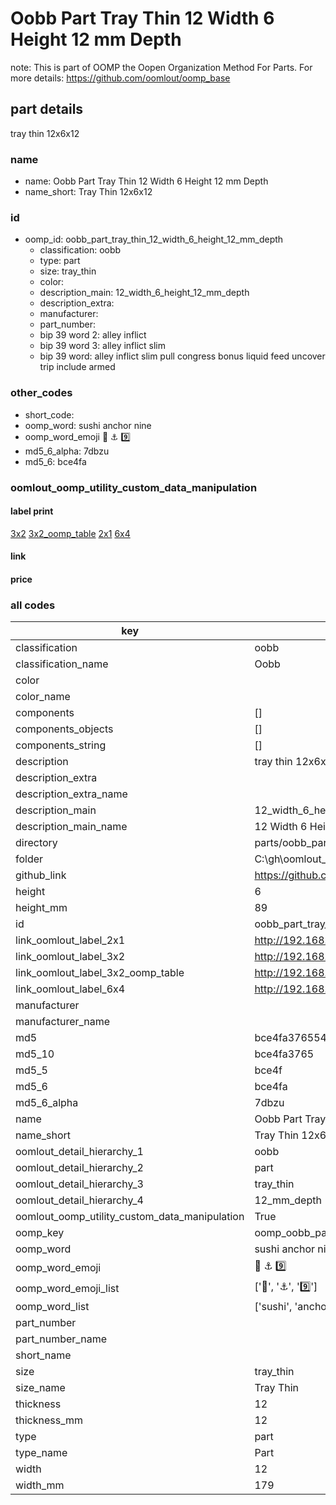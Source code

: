 # Oobb Part Tray Thin 12 Width 6 Height 12 mm Depth  

note: This is part of OOMP the Oopen Organization Method For Parts. For more details: https://github.com/oomlout/oomp_base

##  part details
  



tray thin 12x6x12



### name
* name: Oobb Part Tray Thin 12 Width 6 Height 12 mm Depth
* name_short: Tray Thin 12x6x12 
### id
* oomp_id: oobb_part_tray_thin_12_width_6_height_12_mm_depth
  * classification: oobb
  * type: part
  * size: tray_thin
  * color: 
  * description_main: 12_width_6_height_12_mm_depth
  * description_extra: 
  * manufacturer: 
  * part_number: 
  * bip 39 word 2: alley inflict
  * bip 39 word 3: alley inflict slim
  * bip 39 word: alley inflict slim pull congress bonus liquid feed uncover trip include armed

### other_codes
* short_code: 
* oomp_word: sushi anchor nine
* oomp_word_emoji :sushi: :anchor: :nine:
* md5_6_alpha: 7dbzu
* md5_6: bce4fa






### oomlout_oomp_utility_custom_data_manipulation
#### label print
[3x2](http://192.168.1.245:1112/?label=oomp%207dbzu)
[3x2_oomp_table](http://192.168.1.108:1112/?label=oomp%207dbzu)
[2x1](http://192.168.1.242:1112/?label=oomp%207dbzu)
[6x4](http://192.168.1.55:1112/?label=oomp%207dbzu)    

#### link

                              

#### price







### all codes 
| key | value |  
| --- | --- |  
| classification | oobb |  
| classification_name | Oobb |  
| color |  |  
| color_name |  |  
| components | [] |  
| components_objects | [] |  
| components_string | [] |  
| description | tray thin 12x6x12 |  
| description_extra |  |  
| description_extra_name |  |  
| description_main | 12_width_6_height_12_mm_depth |  
| description_main_name | 12 Width 6 Height 12 mm Depth |  
| directory | parts/oobb_part_tray_thin_12_width_6_height_12_mm_depth |  
| folder | C:\gh\oomlout_oobb_version_4_generated_parts\parts\oobb_part_tray_thin_12_width_6_height_12_mm_depth |  
| github_link | https://github.com/oomlout/oomlout_oomp_part_src/tree/main/parts/oobb_part_tray_thin_12_width_6_height_12_mm_depth |  
| height | 6 |  
| height_mm | 89 |  
| id | oobb_part_tray_thin_12_width_6_height_12_mm_depth |  
| link_oomlout_label_2x1 | http://192.168.1.242:1112/?label=oomp%207dbzu |  
| link_oomlout_label_3x2 | http://192.168.1.245:1112/?label=oomp%207dbzu |  
| link_oomlout_label_3x2_oomp_table | http://192.168.1.108:1112/?label=oomp%207dbzu |  
| link_oomlout_label_6x4 | http://192.168.1.55:1112/?label=oomp%207dbzu |  
| manufacturer |  |  
| manufacturer_name |  |  
| md5 | bce4fa376554b04865978ad5979cd834 |  
| md5_10 | bce4fa3765 |  
| md5_5 | bce4f |  
| md5_6 | bce4fa |  
| md5_6_alpha | 7dbzu |  
| name | Oobb Part Tray Thin 12 Width 6 Height 12 mm Depth |  
| name_short | Tray Thin 12x6x12  |  
| oomlout_detail_hierarchy_1 | oobb |  
| oomlout_detail_hierarchy_2 | part |  
| oomlout_detail_hierarchy_3 | tray_thin |  
| oomlout_detail_hierarchy_4 | 12_mm_depth |  
| oomlout_oomp_utility_custom_data_manipulation | True |  
| oomp_key | oomp_oobb_part_tray_thin_12_width_6_height_12_mm_depth |  
| oomp_word | sushi anchor nine |  
| oomp_word_emoji | :sushi: :anchor: :nine: |  
| oomp_word_emoji_list | [':sushi:', ':anchor:', ':nine:'] |  
| oomp_word_list | ['sushi', 'anchor', 'nine'] |  
| part_number |  |  
| part_number_name |  |  
| short_name |  |  
| size | tray_thin |  
| size_name | Tray Thin |  
| thickness | 12 |  
| thickness_mm | 12 |  
| type | part |  
| type_name | Part |  
| width | 12 |  
| width_mm | 179 |  

